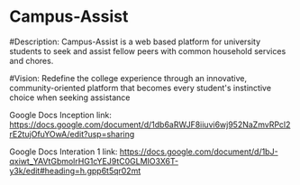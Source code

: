 # Campus-Assist

#Description:
Campus-Assist is a web based platform for university students to seek and assist fellow peers with common household services and chores.

#Vision:
Redefine the college experience through an innovative, community-oriented platform that becomes every student's instinctive choice when seeking assistance

Google Docs Inception link: https://docs.google.com/document/d/1db6aRWJF8iiuvi6wj952NaZmvRPcl2rE2tujOfuYOwA/edit?usp=sharing

Google Docs Interation 1 link: https://docs.google.com/document/d/1bJ-qxiwt_YAVtGbmolrHG1cYEJ9tC0GLMIO3X6T-y3k/edit#heading=h.gpp6t5qr02mt

